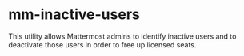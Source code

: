 # mm-inactive-users
This utility allows Mattermost admins to identify inactive users and to deactivate those users in order to free up licensed seats.
